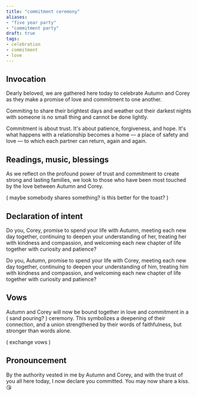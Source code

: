 ```yaml
---
title: "commitment ceremony"
aliases:
- "five year party"
- "commitment party"
draft: true
tags:
- celebration
- commitment
- love
---
```


## Invocation

Dearly beloved, we are gathered here today to celebrate Autumn and Corey as they make a promise of love and commitment to one another.

Commiting to share their brightest days and weather out their darkest nights with someone is no small thing and cannot be done lightly.

Commitment is about trust. It's about patience, forgiveness, and hope. It's what happens with a relationship becomes a home — a place of safety and love — to which each partner can return, again and again.

## Readings, music, blessings

As we reflect on the profound power of trust and commitment to create strong and lasting families, we look to those who have been most touched by the love between Autumn and Corey.

( maybe somebody shares something? is this better for the toast? )

## Declaration of intent

Do you, Corey, promise to spend your life with Autumn, meeting each new day together, continuing to deepen your understanding of her, treating her with kindness and compassion, and welcoming each new chapter of life together with curiosity and patience?

Do you, Autumn, promise to spend your life with Corey, meeting each new day together, continuing to deepen your understanding of him, treating him with kindness and compassion, and welcoming each new chapter of life together with curiosity and patience?

## Vows

Autumn and Corey will now be bound together in love and commitment in a ( sand pouring? ) ceremony. This symbolizes a deepening of their connection, and a union strengthened by their words of faithfulness, but stronger than words alone.

( exchange vows )

## Pronouncement

By the authority vested in me by Autumn and Corey, and with the trust of you all here today, I now declare you committed. You may now share a kiss. 😘